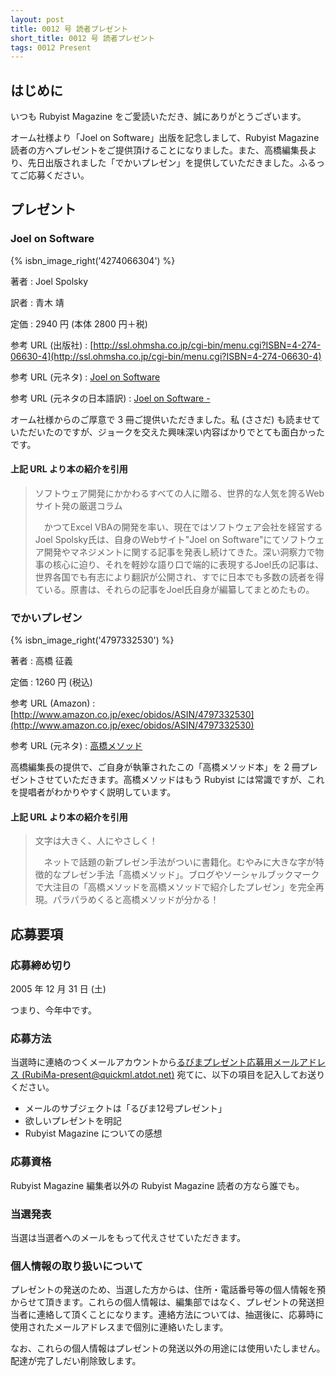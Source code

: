 ```yaml
---
layout: post
title: 0012 号 読者プレゼント
short_title: 0012 号 読者プレゼント
tags: 0012 Present
---
```



## はじめに

いつも Rubyist Magazine をご愛読いただき、誠にありがとうございます。

オーム社様より「Joel on Software」出版を記念しまして、Rubyist Magazine 読者の方へプレゼントをご提供頂けることになりました。また、高橋編集長より、先日出版されました「でかいプレゼン」を提供していただきました。ふるってご応募ください。

## プレゼント

### Joel on Software
{% isbn_image_right('4274066304') %}

著者
:  Joel Spolsky

訳者
:  青木 靖

定価
:  2940 円 (本体 2800 円＋税)

参考 URL (出版社) 
:  [http://ssl.ohmsha.co.jp/cgi-bin/menu.cgi?ISBN=4-274-06630-4](http://ssl.ohmsha.co.jp/cgi-bin/menu.cgi?ISBN=4-274-06630-4)

参考 URL (元ネタ) 
:  [Joel on Software](http://www.joelonsoftware.com/)

参考 URL (元ネタの日本語訳) 
:  [Joel on Software -](http://japanese.joelonsoftware.com/)

オーム社様からのご厚意で 3 冊ご提供いただきました。私 (ささだ) も読ませていただいたのですが、ジョークを交えた興味深い内容ばかりでとても面白かったです。

#### 上記 URL より本の紹介を引用

> ソフトウェア開発にかかわるすべての人に贈る、世界的な人気を誇るWebサイト発の厳選コラム 
> 
> 　かつてExcel VBAの開発を率い、現在ではソフトウェア会社を経営するJoel Spolsky氏は、自身のWebサイト"Joel on Software"にてソフトウェア開発やマネジメントに関する記事を発表し続けてきた。深い洞察力で物事の核心に迫り、それを軽妙な語り口で端的に表現するJoel氏の記事は、世界各国でも有志により翻訳が公開され、すでに日本でも多数の読者を得ている。原書は、それらの記事をJoel氏自身が編纂してまとめたもの。 


### でかいプレゼン
{% isbn_image_right('4797332530') %}

著者
:  高橋 征義

定価
:  1260 円 (税込)

参考 URL (Amazon) 
:  [http://www.amazon.co.jp/exec/obidos/ASIN/4797332530](http://www.amazon.co.jp/exec/obidos/ASIN/4797332530)

参考 URL (元ネタ) 
:  [高橋メソッド](http://www.rubycolor.org/takahashi/)

高橋編集長の提供で、ご自身が執筆されたこの「高橋メソッド本」を 2 冊プレゼントさせていただきます。高橋メソッドはもう Rubyist には常識ですが、これを提唱者がわかりやすく説明しています。

#### 上記 URL より本の紹介を引用

> 文字は大きく、人にやさしく！
> 
> 　ネットで話題の新プレゼン手法がついに書籍化。むやみに大きな字が特徴的なプレゼン手法「高橋メソッド」。ブログやソーシャルブックマークで大注目の「高橋メソッドを高橋メソッドで紹介したプレゼン」を完全再現。パラパラめくると高橋メソッドが分かる！ 


## 応募要項

### 応募締め切り

2005 年 12 月 31 日 (土)

つまり、今年中です。

### 応募方法

当選時に連絡のつくメールアカウントから[るびまプレゼント応募用メールアドレス (RubiMa-present@quickml.atdot.net)](mailto:RubiMa-present@quickml.atdot.net) 宛てに、以下の項目を記入してお送りください。

* メールのサブジェクトは「るびま12号プレゼント」
* 欲しいプレゼントを明記
* Rubyist Magazine についての感想


### 応募資格

Rubyist Magazine 編集者以外の Rubyist Magazine 読者の方なら誰でも。

### 当選発表

当選は当選者へのメールをもって代えさせていただきます。

### 個人情報の取り扱いについて

プレゼントの発送のため、当選した方からは、住所・電話番号等の個人情報を預からせて頂きます。これらの個人情報は、編集部ではなく、プレゼントの発送担当者に連絡して頂くことになります。連絡方法については、抽選後に、応募時に使用されたメールアドレスまで個別に連絡いたします。

なお、これらの個人情報はプレゼントの発送以外の用途には使用いたしません。配達が完了しだい削除致します。


